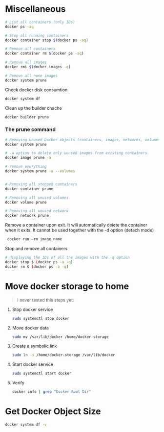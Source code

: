 
# Miscellaneous


```bash
# List all containers (only IDs)
docker ps -aq

# Stop all running containers
docker container stop $(docker ps -aq)

# Remove all containers
docker container rm $(docker ps -aq)

# Remove all images
docker rmi $(docker images -q)

# Remove all none images
docker system prune
```


Check docker disk consumtion
``` bash
docker system df
```

Clean up the builder chache
``` bash
docker builder prune
```

### The prune command 
```bash
# Removing unused Docker objects (containers, images, networks, volumes) all at once. 
docker system prune

# -a option to delete only unused images from existing containers.
docker image prune -a

# remove everything
docker system prune -a --volumes


# Removing all stopped containers
docker container prune

# Removing all unused volumes
docker volume prune

# Removing all unused network
docker network prune
```



Remove a container upon exit. It will automatically delete the container when it exits. 
It cannot be used together with the -d option (detach mode)
```bash
 docker run —rm image_name
```

Stop and remove all containers
```bash
# displaying the IDs of all the images with the -q option
docker stop $ (docker ps -a -q)
docker rm $ (docker ps -a -q)
```


# Move docker storage to home
> I never tested this steps yet:

1. Stop docker service
    ```bash
    sudo systemctl stop docker
    ```

2. Move docker data
    ```bash
    sudo mv /var/lib/docker /home/docker-storage
    ```

3. Create a symbolic link
    ```bash
    sudo ln -s /home/docker-storage /var/lib/docker
    ```

4. Start docker service
    ```bash
    sudo systemctl start docker
    ```

5. Verify
    ```bash
    docker info | grep "Docker Root Dir"
    ```

# Get Docker Object Size
```bash
docker system df -v
```